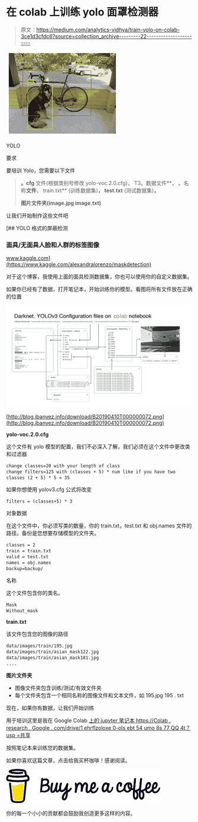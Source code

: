 # 在 colab 上训练 yolo 面罩检测器

> 原文：<https://medium.com/analytics-vidhya/train-yolo-on-colab-3ce1d3cfdc6?source=collection_archive---------22----------------------->

![](img/d0fe2dc82056be47352ea7242be972be.png)

YOLO

要求

要培训 Yolo，您需要以下文件

> **。cfg** 文件(根据类别号修改 yolo-voc.2.0.cfg)，
> T3。数据文件**，
> 。名称**文件**，
> train.txt** (训练数据集)**，
> test.txt** (测试数据集)**，**
> 
> **图片文件夹(image.jpg image.txt)**

让我们开始制作这些文件吧

[](https://www.kaggle.com/alexandralorenzo/maskdetection) [## YOLO 格式的屏蔽检测

### 面具/无面具人脸和人群的标签图像

www.kaggle.com](https://www.kaggle.com/alexandralorenzo/maskdetection) 

对于这个博客，我使用上面的面具检测数据集，你也可以使用你的自定义数据集。

如果你已经有了数据，打开笔记本，开始训练你的模型。看图将所有文件放在正确的位置

![](img/141862211caf154479891c9e85aade08.png)

[http://blog.ibanyez.info/download/B20190410T000000072.png](http://blog.ibanyez.info/download/B20190410T000000072.png)

**yolo-voc.2.0.cfg**

这个文件有 yolo 模型的配置，我们不必深入了解，我们必须在这个文件中更改类和过滤器

```
change classes=20 with your length of class
change filters=125 with (classes + 5) * num like if you have two classes (2 + 5) * 5 = 35
```

如果你想使用 yolov3.cfg 公式将改变

```
filters = (classes+5) * 3
```

对象数据

在这个文件中，你必须写类的数量，你的 train.txt，test.txt 和 obj.names 文件的路径。备份是您想要存储模型的文件夹。

```
classes = 2 
train = train.txt 
valid = test.txt 
names = obj.names 
backup=backup/
```

名称

这个文件包含你的类名。

```
Mask 
Without_mask
```

**train.txt**

该文件包含您的图像的路径

```
data/images/train/195.jpg
data/images/train/asian_mask122.jpg
data/images/train/asian_mask181.jpg
....
```

**图片文件夹**

*   图像文件夹包含训练/测试/有效文件夹
*   每个文件夹包含一个相同名称的图像文件和文本文件，如 195.jpg 195 . txt

现在，如果你有数据，让我们开始训练

用于培训这里是我在 Google Colab [上的 jupyter 笔记本 https://Colab . research . Google . com/drive/1 ehrflzoloxe 0-ols ebt 54 umo 8s 77 QQ 4t？usp =共享](https://colab.research.google.com/drive/1X8JjnpPi3TD48OKiQ2-1LnsTFE5QQmGB?usp=sharing)

按照笔记本来训练您的数据集。

如果你喜欢这篇文章，点击给我买杯咖啡！感谢阅读。

[![](img/226d333c001f2bdbc8bc791892ea31ec.png)](https://www.payumoney.com/paybypayumoney/#/147695053B73CAB82672E715A52F9AA5)

你的每一个小小的贡献都会鼓励我创造更多这样的内容。